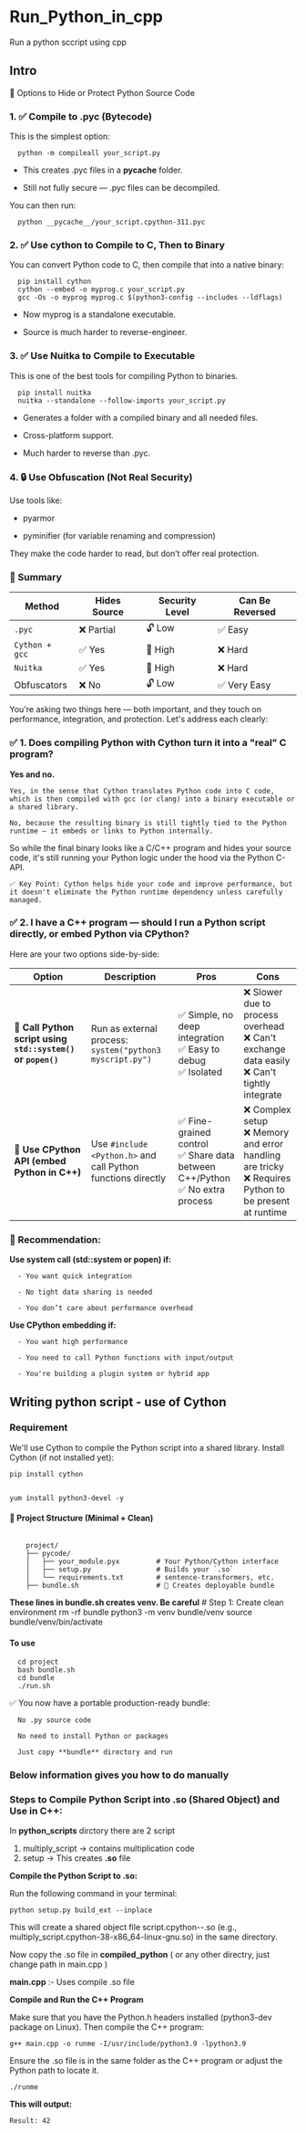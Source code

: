 # Run_Python_in_cpp
Run a python sccript using cpp


## Intro

🔐 Options to Hide or Protect Python Source Code

### 1. ✅ Compile to .pyc (Bytecode)

  This is the simplest option:
  
  ```
    python -m compileall your_script.py
  ```

  - This creates .pyc files in a __pycache__ folder.

  - Still not fully secure — .pyc files can be decompiled.
  
  You can then run:

  ```
    python __pycache__/your_script.cpython-311.pyc
  ```

### 2. ✅ Use cython to Compile to C, Then to Binary

  You can convert Python code to C, then compile that into a native binary:
  
      pip install cython
      cython --embed -o myprog.c your_script.py
      gcc -Os -o myprog myprog.c $(python3-config --includes --ldflags)
  
  - Now myprog is a standalone executable.

  - Source is much harder to reverse-engineer.

### 3. ✅ Use Nuitka to Compile to Executable

This is one of the best tools for compiling Python to binaries.

      pip install nuitka
      nuitka --standalone --follow-imports your_script.py

- Generates a folder with a compiled binary and all needed files.

- Cross-platform support.

- Much harder to reverse than .pyc.

### 4. 🔒 Use Obfuscation (Not Real Security)

Use tools like:

 - pyarmor

 - pyminifier (for variable renaming and compression)

They make the code harder to read, but don’t offer real protection.


### 🧠 Summary

| Method         | Hides Source | Security Level | Can Be Reversed |
| -------------- | ------------ | -------------- | --------------- |
| `.pyc`         | ❌ Partial    | 🔓 Low         | ✅ Easy          |
| `Cython + gcc` | ✅ Yes        | 🔐 High        | ❌ Hard          |
| `Nuitka`       | ✅ Yes        | 🔐 High        | ❌ Hard          |
| Obfuscators    | ❌ No         | 🔓 Low         | ✅ Very Easy     |


You're asking two things here — both important, and they touch on performance, integration, and protection. Let's address each clearly:
### ✅ 1. Does compiling Python with Cython turn it into a "real" C program?

**Yes and no.**

    Yes, in the sense that Cython translates Python code into C code, which is then compiled with gcc (or clang) into a binary executable or a shared library.

    No, because the resulting binary is still tightly tied to the Python runtime — it embeds or links to Python internally.

So while the final binary looks like a C/C++ program and hides your source code, it's still running your Python logic under the hood via the Python C-API.

    ✅ Key Point: Cython helps hide your code and improve performance, but it doesn't eliminate the Python runtime dependency unless carefully managed.

### ✅ 2. I have a C++ program — should I run a Python script directly, or embed Python via CPython?

Here are your two options side-by-side:

| Option                                                       | Description                                                  | Pros                                                                            | Cons                                                                                                    |
| ------------------------------------------------------------ | ------------------------------------------------------------ | ------------------------------------------------------------------------------- | ------------------------------------------------------------------------------------------------------- |
| 🧪 **Call Python script using `std::system()` or `popen()`** | Run as external process: `system("python3 myscript.py")`     | ✅ Simple, no deep integration<br>✅ Easy to debug<br>✅ Isolated                  | ❌ Slower due to process overhead<br>❌ Can't exchange data easily<br>❌ Can't tightly integrate           |
| 🧬 **Use CPython API (embed Python in C++)**                 | Use `#include <Python.h>` and call Python functions directly | ✅ Fine-grained control<br>✅ Share data between C++/Python<br>✅ No extra process | ❌ Complex setup<br>❌ Memory and error handling are tricky<br>❌ Requires Python to be present at runtime |


### 🚀 Recommendation:

  **Use system call (std::system or popen) if:**

      - You want quick integration

      - No tight data sharing is needed

      - You don’t care about performance overhead

   **Use CPython embedding if:**

      - You want high performance

      - You need to call Python functions with input/output

      - You're building a plugin system or hybrid app


## Writing python script - use of Cython

### Requirement
We'll use Cython to compile the Python script into a shared library.
Install Cython (if not installed yet):
```
pip install cython


yum install python3-devel -y
```

#### 🔄 Project Structure (Minimal + Clean)

```

    project/
    ├── pycode/
    │   ├── your_module.pyx         # Your Python/Cython interface
    │   ├── setup.py                # Builds your `.so`
    │   └── requirements.txt        # sentence-transformers, etc.
    ├── bundle.sh                   # 🔧 Creates deployable bundle

```

**These lines in bundle.sh creates venv. Be careful**
    # Step 1: Create clean environment
    rm -rf bundle
    python3 -m venv bundle/venv
    source bundle/venv/bin/activate

#### To use

```
  cd project
  bash bundle.sh
  cd bundle
  ./run.sh
```

✅ You now have a portable production-ready bundle:

      No .py source code
  
      No need to install Python or packages
  
      Just copy **bundle** directory and run
    


### Below information gives you how to do manually 


### Steps to Compile Python Script into .so (Shared Object) and Use in C++:

In **python_scripts** dirctory there are 2 script
1. multiply_script -> contains multiplication code
2. setup -> This creates **.so** file


**Compile the Python Script to .so:**

Run the following command in your terminal:

```
python setup.py build_ext --inplace
```

This will create a shared object file script.cpython-<version>-<platform>.so (e.g., multiply_script.cpython-38-x86_64-linux-gnu.so) in the same directory.

Now copy the .so file in **compiled_python** ( or any other directry, just change path in main.cpp ) 


**main.cpp** :- Uses compile .so file

**Compile and Run the C++ Program**

Make sure that you have the Python.h headers installed (python3-dev package on Linux). Then compile the C++ program:

```
g++ main.cpp -o runme -I/usr/include/python3.9 -lpython3.9
```

Ensure the .so file is in the same folder as the C++ program or adjust the Python path to locate it.

```
./runme
```

**This will output:**

```
Result: 42
```
